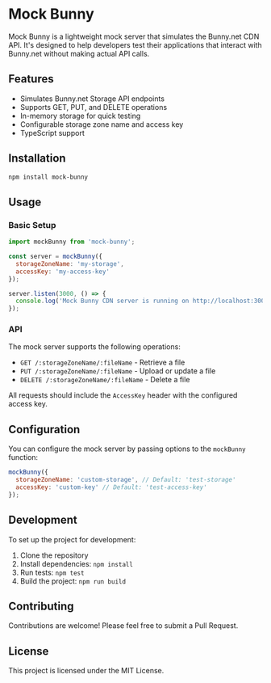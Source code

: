 # Mock Bunny

Mock Bunny is a lightweight mock server that simulates the Bunny.net CDN API. It's designed to help developers test their applications that interact with Bunny.net without making actual API calls.

## Features

- Simulates Bunny.net Storage API endpoints
- Supports GET, PUT, and DELETE operations
- In-memory storage for quick testing
- Configurable storage zone name and access key
- TypeScript support

## Installation

```bash
npm install mock-bunny
```

## Usage

### Basic Setup

```javascript
import mockBunny from 'mock-bunny';

const server = mockBunny({
  storageZoneName: 'my-storage',
  accessKey: 'my-access-key'
});

server.listen(3000, () => {
  console.log('Mock Bunny CDN server is running on http://localhost:3000');
});
```

### API

The mock server supports the following operations:

- `GET /:storageZoneName/:fileName` - Retrieve a file
- `PUT /:storageZoneName/:fileName` - Upload or update a file
- `DELETE /:storageZoneName/:fileName` - Delete a file

All requests should include the `AccessKey` header with the configured access key.

## Configuration

You can configure the mock server by passing options to the `mockBunny` function:

```javascript
mockBunny({
  storageZoneName: 'custom-storage', // Default: 'test-storage'
  accessKey: 'custom-key' // Default: 'test-access-key'
});
```

## Development

To set up the project for development:

1. Clone the repository
2. Install dependencies: `npm install`
3. Run tests: `npm test`
4. Build the project: `npm run build`

## Contributing

Contributions are welcome! Please feel free to submit a Pull Request.

## License

This project is licensed under the MIT License.
